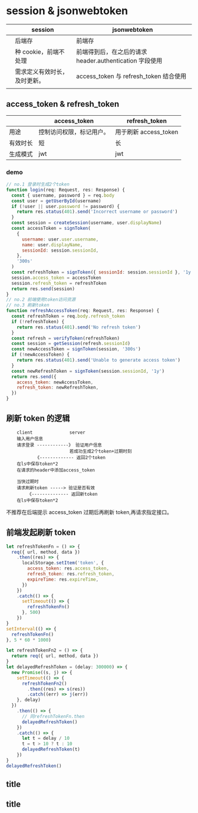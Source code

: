# session & jsonwebtoken

|     | session                      | jsonwebtoken                                            |
| --- | ---------------------------- | ------------------------------------------------------- |
|     | 后端存                       | 前端存                                                  |
|     | 种 cookie，前端不处理        | 前端得到后，在之后的请求 header.authentication 字段使用 |
|     | 需求定义有效时长，及时更新。 | access_token 与 refresh_token 结合使用                  |
|     |                              |                                                         |

## access_token & refresh_token

|          | access_token             | refresh_token         |
| -------- | ------------------------ | --------------------- |
| 用途     | 控制访问权限，标记用户。 | 用于刷新 access_token |
| 有效时长 | 短                       | 长                    |
| 生成模式 | jwt                      | jwt                   |

### demo

```js
// no.1 登录时生成2个token
function login(req: Request, res: Response) {
  const { username, password } = req.body
  const user = getUserById(username)
  if (!user || user.password != password) {
    return res.status(401).send('Incorrect username or password')
  }
  const session = createSession(username, user.displayName)
  const accessToken = signToken(
    {
      username: user.user.username,
      name: user.displayName,
      sessionId: session.sessionId,
    },
    '300s'
  )
  const refreshToken = signToken({ sessionId: session.sessionId }, '1y')
  session.access_token = accessToken
  session.refresh_token = refreshToken
  return res.send(session)
}
// no.2 前端使用token访问资源
// no.3 刷新token
function refreshAccessToken(req: Request, res: Response) {
  const refreshToken = req.body.refresh_token
  if (!refreshToken) {
    return res.status(401).send('No refresh token')
  }
  const refresh = verifyToken(refreshToken)
  const session = getSession(refresh.sessionId)
  const newAccessToken = signToken(session, '300s')
  if (!newAccessToken) {
    return res.status(401).send('Unable to generate access token')
  }
  const newRefreshToken = signToken(session.sessionId, '1y')
  return res.send({
    access_token: newAccessToken,
    refresh_token: newRefreshToken,
  })
}
```

## 刷新 token 的逻辑

```
    client              server
    输入用户信息
    请求登录 ------------》 验证用户信息
                        若成功生成2个token+过期时刻
           《------------- 返回2个token
    在ls中保存token*2
    在请求的header中添加access_token

    当快过期时
    请求刷新token -----> 验证是否有效
        《-------------- 返回新token
    在ls中保存token*2
```

不推荐在后端提示 access_token 过期后再刷新 token,再请求指定接口。

## 前端发起刷新 token

```js
let refreshTokenFn = () => {
  req({ url, method, data })
    .then((res) => {
      localStorage.setItem('token', {
        access_token: res.access_token,
        refresh_token: res.refresh_token,
        expireTime: res.expireTime,
      })
    })
    .catch(() => {
      setTimeout(() => {
        refreshTokenFn()
      }, 500)
    })
}
setInterval(() => {
  refreshTokenFn()
}, 5 * 60 * 1000)

let refreshTokenFn2 = () => {
  return req({ url, method, data })
}
let delayedRefreshToken = (delay: 300000) => {
  new Promise((s, j) => {
    setTimeout(() => {
      refreshTokenFn2()
        .then((res) => s(res))
        .catch((err) => j(err))
    }, delay)
  })
    .then(() => {
      // 同refreshTokenFn.then
      delayedRefreshToken()
    })
    .catch(() => {
      let t = delay / 10
      t = t > 10 ? t : 10
      delayedRefreshToken(t)
    })
}
delayedRefreshToken()
```

## title

## title
